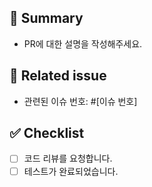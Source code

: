 ## 🌟 Summary

* PR에 대한 설명을 작성해주세요.

## 🎯 Related issue

* 관련된 이슈 번호: #[이슈 번호]

## ✅ Checklist

- [ ] 코드 리뷰를 요청합니다.
- [ ] 테스트가 완료되었습니다.
